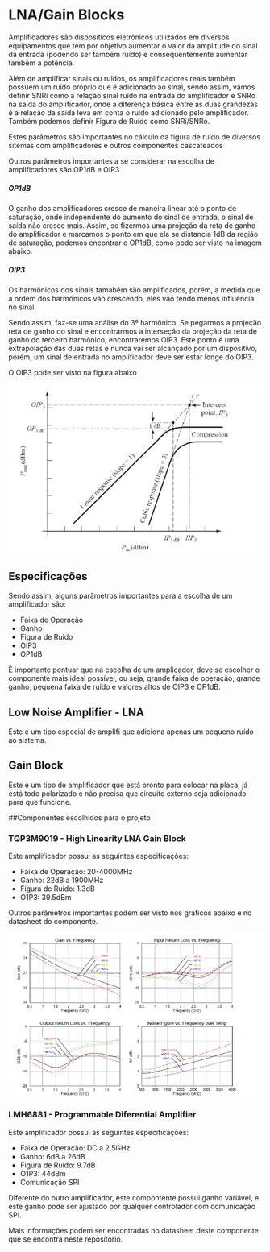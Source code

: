 # LNA/Gain Blocks


Amplificadores são dispositicos eletrônicos utilizados em diversos equipamentos que tem por objetivo aumentar o valor da amplitude do sinal da entrada (podendo ser também ruído) e consequentemente aumentar também a potência.

Além de amplificar sinais ou ruídos, os amplificadores reais também possuem um ruído próprio que é adicionado ao sinal, sendo assim, vamos definir  SNRi como a relação sinal ruído na entrada do amplificador e SNRo na saída do amplificador, onde a diferença básica entre as duas grandezas é a relação da saída leva em conta o ruído adicionado pelo amplificador. Também podemos definir Figura de Ruído como SNRi/SNRo.

Estes parâmetros são importantes no cálculo da figura de ruído de diversos sitemas com amplificadores e outros componentes cascateados

Outros parâmetros importantes a se considerar na escolha de amplificadores são OP1dB e OIP3

##### OP1dB

O ganho dos amplificadores cresce de maneira linear até o ponto de saturação, onde independente do aumento do sinal de entrada, o sinal de saída não cresce mais. Assim, se fizermos uma projeção da reta de ganho do amplificador e marcamos o ponto em que ela se distancia 1dB da região de saturação, podemos encontrar o OP1dB, como pode ser visto na imagem abaixo.

##### OIP3

Os harmônicos dos sinais tamabém são amplificados, porém, a medida que a ordem dos harmônicos vão crescendo, eles vão tendo menos influência no sinal.

Sendo assim, faz-se uma análise do 3º harmônico. Se pegarmos a projeção reta de ganho do sinal e encontrarmos a interseção da projeção da reta de ganho do terceiro harmônico, encontraremos OIP3. Este ponto é uma extrapolação das duas retas e nunca vai ser alcançado por um dispositivo, porém, um sinal de entrada no amplificador deve ser estar longe do OIP3.

O OIP3 pode ser visto na figura abaixo

![Exemplo de OP1dB e OIP3](pdb.PNG)

## Especificações

Sendo assim, alguns parâmetros importantes para a escolha de um amplificador são:

- Faixa de Operação
- Ganho
- Figura de Ruído
- OIP3
- OP1dB

É importante pontuar que na escolha de um amplicador, deve se escolher o componente mais ideal possível, ou seja, grande faixa de operação, grande ganho, pequena faixa de ruído e valores altos de OIP3 e OP1dB.

## Low Noise Amplifier - LNA

Este é um tipo especial de amplifi que adiciona apenas um pequeno ruído ao sistema.

## Gain Block

Este é um tipo de amplificador que está pronto para colocar na placa, já está todo polarizado e não precisa que circuito externo seja adicionado para que funcione.

##Componentes escolhidos para o projeto

### TQP3M9019 - High Linearity LNA Gain Block

Este amplificador possui as seguintes especificações:

- Faixa de Operação: 20-4000MHz
- Ganho: 22dB a 1900MHz
- Figura de Ruído: 1.3dB
- O1P3: 39.5dBm

Outros parâmetros importantes podem ser visto nos gráficos abaixo e no datasheet do componente.

![Outras infromacoes](graficos.PNG)


### LMH6881 - Programmable Diferential Amplifier

Este amplificador possui as seguintes especificações:

- Faixa de Operação: DC a 2.5GHz
- Ganho: 6dB a 26dB
- Figura de Ruído: 9.7dB
- O1P3: 44dBm
- Comunicação SPI

Diferente do outro amplificador, este compontente possui ganho variável, e este ganho pode ser ajustado por qualquer controlador com comunicação SPI.

Mais informações podem ser encontradas no datasheet deste componente que se encontra neste reposítorio.
